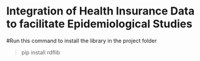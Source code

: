# Integration of Health Insurance Data to facilitate Epidemiological Studies

#Run this command to install the library in the project folder</br>
> pip install rdflib
